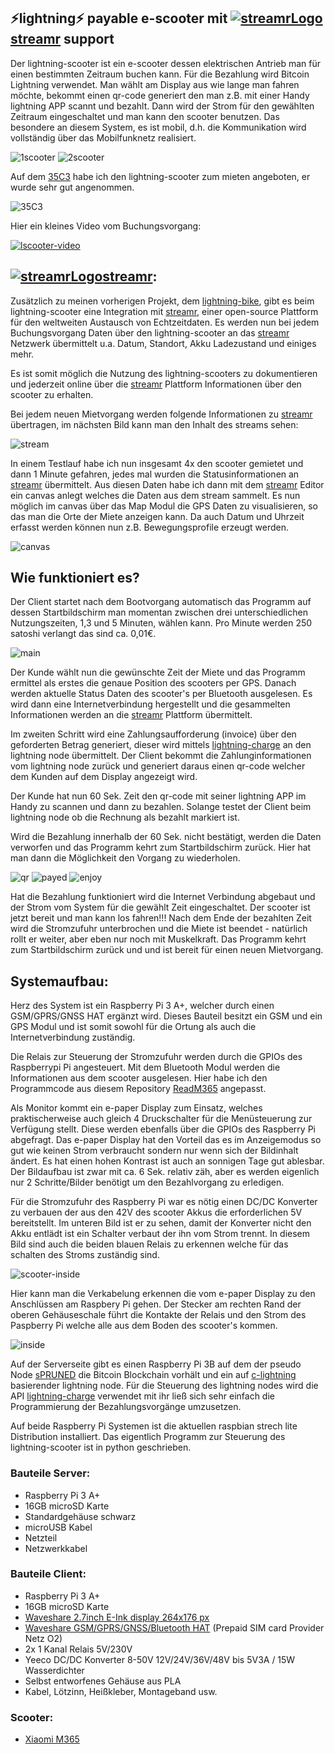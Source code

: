 ## ⚡lightning⚡ payable e-scooter mit [![streamrLogo](img/streamrLogo.png)](https://www.streamr.com/)[streamr](https://www.streamr.com/) support 

Der lightning-scooter ist ein e-scooter dessen elektrischen Antrieb man für einen bestimmten Zeitraum buchen kann. 
Für die Bezahlung wird Bitcoin Lightning verwendet. Man wählt am Display aus wie lange man fahren möchte, bekommt einen qr-code generiert den man z.B. mit einer Handy lightning APP scannt und bezahlt. Dann wird der Strom für den gewählten Zeitraum eingeschaltet und man kann den scooter benutzen. Das besondere an diesem System, es ist mobil, d.h. die Kommunikation wird vollständig über das Mobilfunknetz realisiert.

![1scooter](img/1scooter.png)
![2scooter](img/2scooter.png)

Auf dem [35C3](https://events.ccc.de/category/congress/35c3/) habe ich den lightning-scooter zum mieten angeboten, er wurde sehr gut angenommen. 

![35C3](img/35C3.png)


Hier ein kleines Video vom Buchungsvorgang: 

[![lscooter-video](https://img.youtube.com/vi/Japhx4_71Qo/0.jpg)](https://www.youtube.com/watch?v=Japhx4_71Qo)



##  [![streamrLogo](img/streamrLogo.png)](https://www.streamr.com/)[streamr](https://www.streamr.com/):

Zusätzlich zu meinen vorherigen Projekt, dem [lightning-bike](https://github.com/leblitzdick/lightning-bike), gibt es beim lightning-scooter eine Integration mit [streamr](https://www.streamr.com/), einer open-source Plattform für den weltweiten Austausch von Echtzeitdaten. Es werden nun bei jedem Buchungsvorgang Daten über den lightning-scooter an das [streamr](https://www.streamr.com/) Netzwerk übermittelt u.a. Datum, Standort, Akku Ladezustand und einiges mehr.

Es ist somit möglich die Nutzung des lightning-scooters zu dokumentieren und jederzeit online über die [streamr](https://www.streamr.com/) Plattform Informationen über den scooter zu erhalten.

Bei jedem neuen Mietvorgang werden folgende Informationen zu [streamr](https://www.streamr.com/) übertragen, im nächsten Bild kann man den Inhalt des streams sehen:

![stream](img/stream.png)

In einem Testlauf habe ich nun insgesamt 4x den scooter gemietet und dann 1 Minute gefahren, jedes mal wurden die Statusinformationen an [streamr](https://www.streamr.com/) übermittelt. Aus diesen Daten habe ich dann mit dem [streamr](https://www.streamr.com/) Editor ein canvas anlegt welches die Daten aus dem stream sammelt. Es nun möglich im canvas über das Map Modul die GPS Daten zu visualisieren, so das man die Orte der Miete anzeigen kann. Da auch Datum und Uhrzeit erfasst werden können nun z.B. Bewegungsprofile erzeugt werden. 

![canvas](img/canvas.png)



## Wie funktioniert es?

Der Client startet nach dem Bootvorgang automatisch das Programm auf dessen Startbildschirm man momentan zwischen drei unterschiedlichen Nutzungszeiten, 1,3 und 5 Minuten, wählen kann. Pro Minute werden 250 satoshi verlangt das sind ca. 0,01€. 


![main](img/main.png)


Der Kunde wählt nun die gewünschte Zeit der Miete und das Programm ermittel als erstes die genaue Position des scooters per GPS.  Danach werden aktuelle Status Daten des scooter's per Bluetooth ausgelesen. Es wird dann eine Internetverbindung hergestellt und die gesammelten Informationen werden an die [streamr](https://www.streamr.com/) Plattform übermittelt. 

Im zweiten Schritt wird eine Zahlungsaufforderung (invoice) über den geforderten Betrag generiert, dieser wird mittels [lightning-charge](https://github.com/ElementsProject/lightning-charge) an den lightning node übermittelt. Der Client bekommt die Zahlunginformationen vom lightning node zurück und generiert daraus einen qr-code welcher dem Kunden auf dem Display angezeigt wird. 

Der Kunde hat nun 60 Sek. Zeit den qr-code mit seiner lightning APP im Handy zu scannen und dann zu bezahlen. Solange testet der Client beim lightning node ob die Rechnung als bezahlt markiert ist. 

Wird die Bezahlung innerhalb der 60 Sek. nicht bestätigt, werden die Daten verworfen und das Programm kehrt zum Startbildschirm zurück. Hier hat man dann die Möglichkeit den Vorgang zu wiederholen.


![qr](img/qr.png)
![payed](img/payed.png)
![enjoy](img/enjoy.png)


Hat die Bezahlung funktioniert wird die Internet Verbindung abgebaut und der Strom vom System für die gewählt Zeit eingeschaltet.  Der scooter ist jetzt bereit und man kann los fahren!!! Nach dem Ende der bezahlten Zeit wird die Stromzufuhr unterbrochen und die Miete ist beendet - natürlich rollt er weiter, aber eben nur noch mit Muskelkraft. Das Programm kehrt zum Startbildschirm zurück und und ist bereit für einen neuen Mietvorgang. 


## Systemaufbau:

Herz des System ist ein Raspberry Pi 3 A+, welcher durch einen GSM/GPRS/GNSS HAT ergänzt wird. Dieses Bauteil besitzt ein GSM und ein GPS Modul und ist somit sowohl für die Ortung als auch die Internetverbindung zuständig. 

Die Relais zur Steuerung der Stromzufuhr werden durch die GPIOs des Raspberrypi Pi angesteuert. Mit dem Bluetooth Modul werden die Informationen aus dem scooter ausgelesen. Hier habe ich den Programmcode aus diesem Repository [ReadM365](https://github.com/Emeryth/ReadM365) angepasst. 

Als Monitor kommt ein e-paper Display zum Einsatz, welches praktischerweise auch gleich 4 Druckschalter für die Menüsteuerung zur Verfügung stellt. Diese werden ebenfalls über die GPIOs des Raspberry Pi abgefragt. Das e-paper Display hat den Vorteil das es im Anzeigemodus so gut wie keinen Strom verbraucht sondern nur wenn sich der Bildinhalt ändert. Es hat einen hohen Kontrast ist auch an sonnigen Tage gut ablesbar. Der Bildaufbau ist zwar mit ca. 6 Sek. relativ zäh, aber es werden eigenlich nur 2 Schritte/Bilder benötigt um den Bezahlvorgang zu erledigen.

Für die Stromzufuhr des Raspberry Pi war es nötig einen DC/DC Konverter zu verbauen der aus den 42V des scooter Akkus die erforderlichen 5V bereitstellt. Im unteren Bild ist er zu sehen, damit der Konverter nicht den Akku entlädt ist ein Schalter verbaut der ihn vom Strom trennt. In diesem Bild sind auch die beiden blauen Relais zu erkennen welche für das schalten des Stroms zuständig sind. 

![scooter-inside](img/scooter-inside.png)


Hier kann man die Verkabelung erkennen die vom e-paper Display zu den Anschlüssen am Raspbery Pi gehen. Der Stecker am rechten Rand der oberen Gehäuseschale führt die Kontakte der Relais und den Strom des Paspberry Pi welche alle aus dem Boden des scooter's kommen.

![inside](img/inside.png)


Auf der Serverseite gibt es einen Raspberry Pi 3B auf dem der pseudo Node [sPRUNED](https://github.com/gdassori/spruned) die Bitcoin Blockchain vorhält und ein auf [c-lightning](https://github.com/ElementsProject/lightning) basierender lightning node. Für die Steuerung des lightning nodes wird die API [lightning-charge](https://github.com/ElementsProject/lightning-charge) verwendet mit ihr ließ sich sehr einfach die Programmierung der Bezahlungsvorgänge umzusetzen.

Auf beide Raspberry Pi Systemen ist die aktuellen raspbian strech lite Distribution installiert. Das eigentlich Programm zur Steuerung des lightning-scooter ist in python geschrieben.


### Bauteile Server:
- Raspberry Pi 3 A+
- 16GB microSD Karte
- Standardgehäuse schwarz
- microUSB Kabel
- Netzteil
- Netzwerkkabel

### Bauteile Client:
- Raspberry Pi 3 A+
- 16GB microSD Karte
- [Waveshare 2.7inch E-Ink display 264x176 px](https://www.waveshare.com/2.7inch-e-paper-hat.htm) 
- [Waveshare GSM/GPRS/GNSS/Bluetooth HAT](https://www.waveshare.com/wiki/GSM/GPRS/GNSS_HAT) (Prepaid SIM card Provider Netz O2)
- 2x 1 Kanal Relais 5V/230V
- Yeeco DC/DC Konverter 8-50V 12V/24V/36V/48V bis 5V3A / 15W Wasserdichter
- Selbst entworfenes Gehäuse aus PLA
- Kabel, Lötzinn, Heißkleber, Montageband usw.


### Scooter:
 - [Xiaomi M365](https://www.mi.com/global/mi-electric-scooter/)



